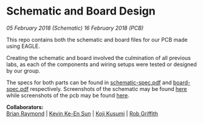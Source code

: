 # Schematic and Board Design
*05 February 2018 (Schematic)*
*16 February 2018 (PCB)*

This repo contains both the schematic and board files for our PCB made using EAGLE.  

Creating the schematic and board involved the culmination of all previous labs, as each of the components and wiring setups were tested or designed by our group.

The specs for both parts can be found in [schematic-spec.pdf](https://github.com/il-dionigi/Circuit-Board-Design/schematic-spec.pdf) and [board-spec.pdf](https://github.com/il-dionigi/Circuit-Board-Design/schematic-spec.pdf) respectively. Screenshots of the schematic may be found [here](https://github.com/il-dionigi/Circuit-Board-Design/SchematicPictures) while screenshots of the pcb may be found [here](https://github.com/il-dionigi/Circuit-Board-Design/BoardPictures).


**Collaborators:**  
[Brian Raymond](https://github.com/il-dionigi) | [Kevin Ke-En Sun](https://github.com/inherentlyMalicious) | [Koji Kusumi](https://github.com/kojiboji) | [Rob Griffith](https://github.com/rwgriffithv)
